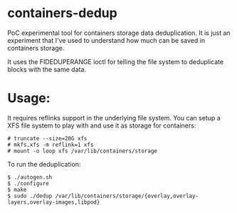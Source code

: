 containers-dedup
===========
PoC experimental tool for containers storage data deduplication.
It is just an experiment that I've used to understand how much can be
saved in containers storage.

It uses the FIDEDUPERANGE ioctl for telling the file system to
deduplicate blocks with the same data.

Usage:
=======================================================

It requires reflinks support in the underlying file system.  You can
setup a XFS file system to play with and use it as storage for
containers:

```console
# truncate --size=20G xfs
# mkfs.xfs -m reflink=1 xfs 
# mount -o loop xfs /var/lib/containers/storage
```

To run the deduplication:

```console
$ ./autogen.sh
$ ./configure
$ make
$ sudo ./dedup /var/lib/containers/storage/{overlay,overlay-layers,overlay-images,libpod}
```
